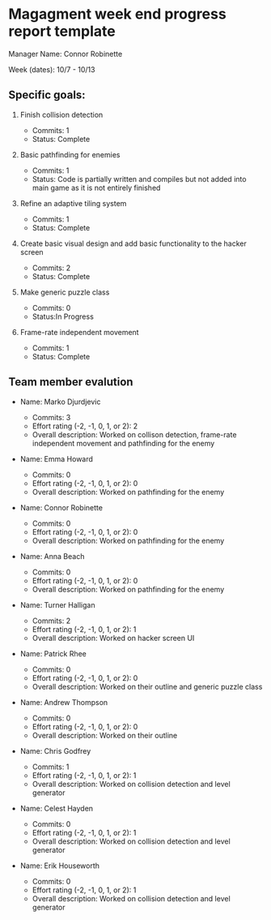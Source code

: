 # Magagment week end progress report template

Manager Name: Connor Robinette

Week (dates): 10/7 - 10/13

## Specific goals:

1. Finish collision detection
	* Commits: 1
	* Status: Complete

2. Basic pathfinding for enemies
	* Commits: 1
	* Status: Code is partially written and compiles but not added into main game as it is not entirely finished
	
3. Refine an adaptive tiling system
	* Commits: 1
	* Status: Complete
	
4. Create basic visual design and add basic functionality to the hacker screen
	* Commits: 2
	* Status: Complete
	
5. Make generic puzzle class
	* Commits: 0
	* Status:In Progress
	
6. Frame-rate independent movement
	* Commits: 1
	* Status: Complete

## Team member evalution

* Name:	Marko Djurdjevic
	* Commits: 3
	* Effort rating (-2, -1, 0, 1, or 2): 2
	* Overall description: Worked on collison detection, frame-rate independent movement and pathfinding for the enemy

* Name:	Emma Howard
	* Commits: 0
	* Effort rating (-2, -1, 0, 1, or 2): 0
	* Overall description: Worked on pathfinding for the enemy

* Name: Connor Robinette
	* Commits: 0
	* Effort rating (-2, -1, 0, 1, or 2): 0
	* Overall description: Worked on pathfinding for the enemy
	
* Name: Anna Beach
	* Commits: 0
	* Effort rating (-2, -1, 0, 1, or 2): 0
	* Overall description: Worked on pathfinding for the enemy
	
* Name: Turner Halligan
	* Commits: 2
	* Effort rating (-2, -1, 0, 1, or 2): 1
	* Overall description: Worked on hacker screen UI
	
* Name: Patrick Rhee
	* Commits: 0
	* Effort rating (-2, -1, 0, 1, or 2): 0
	* Overall description: Worked on their outline and generic puzzle class
	
* Name: Andrew Thompson
	* Commits: 0
	* Effort rating (-2, -1, 0, 1, or 2): 0
	* Overall description: Worked on their outline
	
* Name: Chris Godfrey
	* Commits: 1
	* Effort rating (-2, -1, 0, 1, or 2): 1
	* Overall description: Worked on collision detection and level generator
	
* Name: Celest Hayden
	* Commits: 0
	* Effort rating (-2, -1, 0, 1, or 2): 1
	* Overall description: Worked on collision detection and level generator
	
* Name: Erik Houseworth
	* Commits: 0
	* Effort rating (-2, -1, 0, 1, or 2): 1
	* Overall description: Worked on collision detection and level generator
